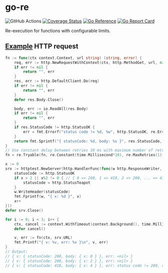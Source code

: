 # go-re

![GitHub Actions](https://github.com/da440dil/go-re/actions/workflows/go.yml/badge.svg)
[![Coverage Status](https://coveralls.io/repos/github/da440dil/go-re/badge.svg?branch=main)](https://coveralls.io/github/da440dil/go-re?branch=main)
[![Go Reference](https://pkg.go.dev/badge/github.com/da440dil/go-re.svg)](https://pkg.go.dev/github.com/da440dil/go-re)
[![Go Report Card](https://goreportcard.com/badge/github.com/da440dil/go-re)](https://goreportcard.com/report/github.com/da440dil/go-re)

Re-execution for functions with configurable limits.

## [Example](./examples/http_test.go) HTTP request

```go
fn := func(ctx context.Context, url string) (string, error) {
	req, err := http.NewRequestWithContext(ctx, http.MethodGet, url, nil)
	if err != nil {
		return "", err
	}
	res, err := http.DefaultClient.Do(req)
	if err != nil {
		return "", err
	}
	defer res.Body.Close()

	body, err := io.ReadAll(res.Body)
	if err != nil {
		return "", err
	}
	if res.StatusCode != http.StatusOK {
		err = fmt.Errorf("status code != %d, %w", http.StatusOK, re.ErrRetryable)
	}
	return fmt.Sprintf("{ statusCode: %d, body: %s }", res.StatusCode, body), err
}
// Use constant delay between retries 10 ms with maximum number of retries 1.
fn = re.Tryable(fn, re.Constant(time.Millisecond*10), re.MaxRetries(1))

x := 0
srv := httptest.NewServer(http.HandlerFunc(func(w http.ResponseWriter, r *http.Request) {
	statusCode := http.StatusOK
	if x > 2 || x%2 != 0 { // { 0 => 200, 1 => 418, 2 => 200, ... => 418 }
		statusCode = http.StatusTeapot
	}
	w.WriteHeader(statusCode)
	fmt.Fprintf(w, "{ x: %d }", x)
	x++
}))
defer srv.Close()

for i := 0; i < 3; i++ {
	ctx, cancel := context.WithTimeout(context.Background(), time.Millisecond*100)
	defer cancel()

	v, err := fn(ctx, srv.URL)
	fmt.Printf("{ v: %v, err: %v }\n", v, err)
}
// Output:
// { v: { statusCode: 200, body: { x: 0 } }, err: <nil> }
// { v: { statusCode: 200, body: { x: 2 } }, err: <nil> }
// { v: { statusCode: 418, body: { x: 4 } }, err: status code != 200, retryable }
```
